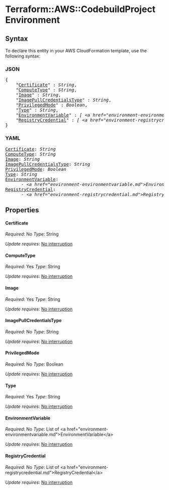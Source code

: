 # Terraform::AWS::CodebuildProject Environment

## Syntax

To declare this entity in your AWS CloudFormation template, use the following syntax:

### JSON

<pre>
{
    "<a href="#certificate" title="Certificate">Certificate</a>" : <i>String</i>,
    "<a href="#computetype" title="ComputeType">ComputeType</a>" : <i>String</i>,
    "<a href="#image" title="Image">Image</a>" : <i>String</i>,
    "<a href="#imagepullcredentialstype" title="ImagePullCredentialsType">ImagePullCredentialsType</a>" : <i>String</i>,
    "<a href="#privilegedmode" title="PrivilegedMode">PrivilegedMode</a>" : <i>Boolean</i>,
    "<a href="#type" title="Type">Type</a>" : <i>String</i>,
    "<a href="#environmentvariable" title="EnvironmentVariable">EnvironmentVariable</a>" : <i>[ &lt;a href=&#34;environment-environmentvariable.md&#34;&gt;EnvironmentVariable&lt;/a&gt;, ... ]</i>,
    "<a href="#registrycredential" title="RegistryCredential">RegistryCredential</a>" : <i>[ &lt;a href=&#34;environment-registrycredential.md&#34;&gt;RegistryCredential&lt;/a&gt;, ... ]</i>
}
</pre>

### YAML

<pre>
<a href="#certificate" title="Certificate">Certificate</a>: <i>String</i>
<a href="#computetype" title="ComputeType">ComputeType</a>: <i>String</i>
<a href="#image" title="Image">Image</a>: <i>String</i>
<a href="#imagepullcredentialstype" title="ImagePullCredentialsType">ImagePullCredentialsType</a>: <i>String</i>
<a href="#privilegedmode" title="PrivilegedMode">PrivilegedMode</a>: <i>Boolean</i>
<a href="#type" title="Type">Type</a>: <i>String</i>
<a href="#environmentvariable" title="EnvironmentVariable">EnvironmentVariable</a>: <i>
      - &lt;a href=&#34;environment-environmentvariable.md&#34;&gt;EnvironmentVariable&lt;/a&gt;</i>
<a href="#registrycredential" title="RegistryCredential">RegistryCredential</a>: <i>
      - &lt;a href=&#34;environment-registrycredential.md&#34;&gt;RegistryCredential&lt;/a&gt;</i>
</pre>

## Properties

#### Certificate

_Required_: No
_Type_: String

_Update requires_: [No interruption](https://docs.aws.amazon.com/AWSCloudFormation/latest/UserGuide/using-cfn-updating-stacks-update-behaviors.html#update-no-interrupt)

#### ComputeType

_Required_: Yes
_Type_: String

_Update requires_: [No interruption](https://docs.aws.amazon.com/AWSCloudFormation/latest/UserGuide/using-cfn-updating-stacks-update-behaviors.html#update-no-interrupt)

#### Image

_Required_: Yes
_Type_: String

_Update requires_: [No interruption](https://docs.aws.amazon.com/AWSCloudFormation/latest/UserGuide/using-cfn-updating-stacks-update-behaviors.html#update-no-interrupt)

#### ImagePullCredentialsType

_Required_: No
_Type_: String

_Update requires_: [No interruption](https://docs.aws.amazon.com/AWSCloudFormation/latest/UserGuide/using-cfn-updating-stacks-update-behaviors.html#update-no-interrupt)

#### PrivilegedMode

_Required_: No
_Type_: Boolean

_Update requires_: [No interruption](https://docs.aws.amazon.com/AWSCloudFormation/latest/UserGuide/using-cfn-updating-stacks-update-behaviors.html#update-no-interrupt)

#### Type

_Required_: Yes
_Type_: String

_Update requires_: [No interruption](https://docs.aws.amazon.com/AWSCloudFormation/latest/UserGuide/using-cfn-updating-stacks-update-behaviors.html#update-no-interrupt)

#### EnvironmentVariable

_Required_: No
_Type_: List of &lt;a href=&#34;environment-environmentvariable.md&#34;&gt;EnvironmentVariable&lt;/a&gt;

_Update requires_: [No interruption](https://docs.aws.amazon.com/AWSCloudFormation/latest/UserGuide/using-cfn-updating-stacks-update-behaviors.html#update-no-interrupt)

#### RegistryCredential

_Required_: No
_Type_: List of &lt;a href=&#34;environment-registrycredential.md&#34;&gt;RegistryCredential&lt;/a&gt;

_Update requires_: [No interruption](https://docs.aws.amazon.com/AWSCloudFormation/latest/UserGuide/using-cfn-updating-stacks-update-behaviors.html#update-no-interrupt)

